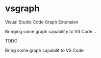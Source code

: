 # vsgraph
Visual Studio Code Graph Extension

Bringing some graph capability to VS Code...

TODO

Bring some graph capabilit to VS Code
